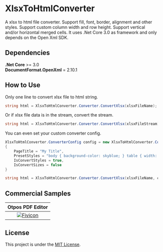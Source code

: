 # XlsxToHtmlConverter

A xlsx to html file converter. Support fill, font, border, alignment and other styles. Support custom column width and row height. Support vertical and/or horizontal merged cells. It uses .Net Core 3.0 as framework and only depends on the Open Xml SDK.

## Dependencies

**.Net Core** >= 3.0  
**DocumentFormat.OpenXml** = 2.10.1

## How to Use

Only one line to convert xlsx file to html string.

```c#
string html = XlsxToHtmlConverter.Converter.ConvertXlsx(xlsxFileName);
```

Or if xlsx file data is in the stream, convert the stream.

```c#
string html = XlsxToHtmlConverter.Converter.ConvertXlsx(xlsxFileStream);
```

You can even set your custom converter config.

```c#
XlsxToHtmlConverter.ConverterConfig config = new XlsxToHtmlConverter.ConverterConfig()
{
    PageTitle = "My Title",
    PresetStyles = "body { background-color: skyblue; } table { width: 100%; }",
    IsConvertStyles = true,
    IsConvertSizes = false
}

string html = XlsxToHtmlConverter.Converter.ConvertXlsx(xlsxFileName, config);
```

## Commercial Samples

|Otpos PDF Editor|
|    :--------:   |
|[![Fivicon](http://pdf-editor.otpos.com/content/img/favicon.png)](http://pdf-editor.otpos.com/)|

## License

This project is under the [MIT License](https://github.com/Jet20070731/XlsxToHtmlConverter/blob/1.0.3/LICENSE.txt).
